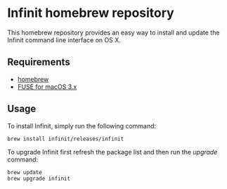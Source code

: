 Infinit homebrew repository
===========================

This homebrew repository provides an easy way to install and update the Infinit command line interface on OS X.

Requirements
------------

- [homebrew](http://brew.sh)
- [FUSE for macOS 3.x](https://github.com/osxfuse/osxfuse/releases)

Usage
-----

To install Infinit, simply run the following command:

```
brew install infinit/releases/infinit
```

To upgrade Infinit first refresh the package list and then run the *upgrade* command:

```
brew update
brew upgrade infinit
```

